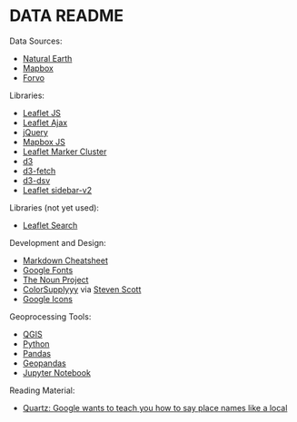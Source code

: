 # DATA README

Data Sources:

* [Natural Earth](http://www.naturalearthdata.com/)
* [Mapbox](https://api.mapbox.com/styles/v1/mikus31/cjajul8jxb6212rq7ly2wgenz.html?fresh=true&title=true&access_token=pk.eyJ1IjoibWlrdXMzMSIsImEiOiJjanVrNGgyaTIxcDNpM3lwaXB3dnowa2VpIn0.uNKvtTY9Is0M7xKSl_ukjQ#11.8/64.143501/-21.896317/0)
* [Forvo](https://forvo.com/tag/cities/)

Libraries:

* [Leaflet JS](https://leafletjs.com/)
* [Leaflet Ajax](https://github.com/calvinmetcalf/leaflet-ajax)
* [jQuery](https://jquery.com/)
* [Mapbox JS](https://www.mapbox.com/)
* [Leaflet Marker Cluster](https://github.com/Leaflet/Leaflet.markercluster)
* [d3](https://d3js.org/)
* [d3-fetch](https://github.com/d3/d3-fetch)
* [d3-dsv](https://github.com/d3/d3-dsv)
* [Leaflet sidebar-v2](https://github.com/Turbo87/sidebar-v2)

Libraries (not yet used):

* [Leaflet Search](https://github.com/stefanocudini/leaflet-search)

Development and Design:

* [Markdown Cheatsheet](https://github.com/adam-p/markdown-here/wiki/Markdown-Cheatsheet)
* [Google Fonts](https://fonts.google.com/selection?selection.family=Lato|Oswald)
* [The Noun Project](https://thenounproject.com/term/sound/1226989/#)
* [ColorSupplyyy](https://colorsupplyyy.com/app) via [Steven Scott](http://stevescott.com.au/)
* [Google Icons](https://material.io/)

Geoprocessing Tools:

* [QGIS](https://qgis.org/en/site/)
* [Python](https://www.python.org/)
* [Pandas](https://pandas.pydata.org/)
* [Geopandas](http://geopandas.org/)
* [Jupyter Notebook](https://jupyter.org/)

Reading Material:

* [Quartz: Google wants to teach you how to say place names like a local](https://qz.com/338341/google-wants-to-teach-you-how-to-say-place-names-like-a-local/)


